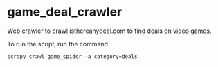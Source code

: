 # game_deal_crawler
Web crawler to crawl isthereanydeal.com to find deals on video games.



To run the script, run the command 

`scrapy crawl game_spider -a category=deals`
